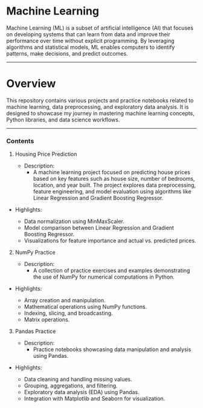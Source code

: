 # Machine Learning
Machine Learning (ML) is a subset of artificial intelligence (AI) that focuses on developing systems that can learn from data and improve their performance over time without explicit programming. By leveraging algorithms and statistical models, ML enables computers to identify patterns, make decisions, and predict outcomes.

----
# Overview
This repository contains various projects and practice notebooks related to machine learning, data preprocessing, and exploratory data analysis. It is designed to showcase my journey in mastering machine learning concepts, Python libraries, and data science workflows.

-----

### Contents
1. Housing Price Prediction

    - Description: 
        - A machine learning project focused on predicting house prices based on key features such as house size, number of bedrooms, location, and year built. The project explores data preprocessing, feature engineering, and model evaluation using algorithms like Linear Regression and Gradient Boosting Regressor.

- Highlights:

    - Data normalization using MinMaxScaler.
    - Model comparison between Linear Regression and Gradient Boosting Regressor.
    - Visualizations for feature importance and actual vs. predicted prices.
    
2. NumPy Practice

    - Description: 
        - A collection of practice exercises and examples demonstrating the use of NumPy for numerical computations in Python.
- Highlights:

    - Array creation and manipulation.
    - Mathematical operations using NumPy functions.
    - Indexing, slicing, and broadcasting.
    - Matrix operations.
    
3. Pandas Practice

    - Description: 
        - Practice notebooks showcasing data manipulation and analysis using Pandas.
- Highlights:

    - Data cleaning and handling missing values.
    - Grouping, aggregations, and filtering.
    - Exploratory data analysis (EDA) using Pandas.
    - Integration with Matplotlib and Seaborn for visualization.
